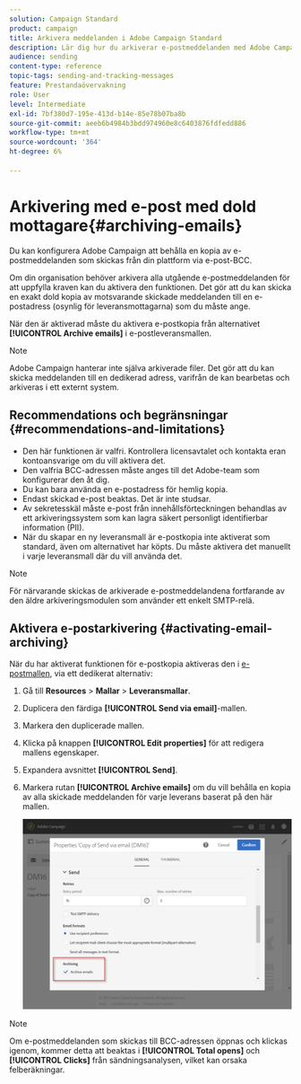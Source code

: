```yaml
---
solution: Campaign Standard
product: campaign
title: Arkivera meddelanden i Adobe Campaign Standard
description: Lär dig hur du arkiverar e-postmeddelanden med Adobe Campaign Standard via en e-postadress från en webbläsare.
audience: sending
content-type: reference
topic-tags: sending-and-tracking-messages
feature: Prestandaövervakning
role: User
level: Intermediate
exl-id: 7bf380d7-195e-413d-b14e-85e78b07ba8b
source-git-commit: aeeb6b4984b3bdd974960e8c6403876fdfedd886
workflow-type: tm+mt
source-wordcount: '364'
ht-degree: 6%

---
```


# Arkivering med e-post med dold mottagare{#archiving-emails}

Du kan konfigurera Adobe Campaign att behålla en kopia av e-postmeddelanden som skickas från din plattform via e-post-BCC.

Om din organisation behöver arkivera alla utgående e-postmeddelanden för att uppfylla kraven kan du aktivera den funktionen. Det gör att du kan skicka en exakt dold kopia av motsvarande skickade meddelanden till en e-postadress (osynlig för leveransmottagarna) som du måste ange.

När den är aktiverad måste du aktivera e-postkopia från alternativet **[!UICONTROL Archive emails]** i e-postleveransmallen.

>[!NOTE]
>
>Adobe Campaign hanterar inte själva arkiverade filer. Det gör att du kan skicka meddelanden till en dedikerad adress, varifrån de kan bearbetas och arkiveras i ett externt system.

## Recommendations och begränsningar {#recommendations-and-limitations}

* Den här funktionen är valfri.  Kontrollera licensavtalet och kontakta eran kontoansvarige om du vill aktivera det.
* Den valfria BCC-adressen måste anges till det Adobe-team som konfigurerar den åt dig.
* Du kan bara använda en e-postadress för hemlig kopia.
* Endast skickad e-post beaktas. Det är inte studsar.
* Av sekretesskäl måste e-post från innehållsförteckningen behandlas av ett arkiveringssystem som kan lagra säkert personligt identifierbar information (PII).
* När du skapar en ny leveransmall är e-postkopia inte aktiverat som standard, även om alternativet har köpts. Du måste aktivera det manuellt i varje leveransmall där du vill använda det.

>[!NOTE]
>
>För närvarande skickas de arkiverade e-postmeddelandena fortfarande av den äldre arkiveringsmodulen som använder ett enkelt SMTP-relä.

## Aktivera e-postarkivering {#activating-email-archiving}

När du har aktiverat funktionen för e-postkopia aktiveras den i [e-postmallen](../../start/using/marketing-activity-templates.md), via ett dedikerat alternativ:

1. Gå till **Resources** > **Mallar** > **Leveransmallar**.
1. Duplicera den färdiga **[!UICONTROL Send via email]**-mallen.
1. Markera den duplicerade mallen.
1. Klicka på knappen **[!UICONTROL Edit properties]** för att redigera mallens egenskaper.
1. Expandera avsnittet **[!UICONTROL Send]**.
1. Markera rutan **[!UICONTROL Archive emails]** om du vill behålla en kopia av alla skickade meddelanden för varje leverans baserat på den här mallen.

   ![](assets/email_archiving.png)

>[!NOTE]
>
>Om e-postmeddelanden som skickas till BCC-adressen öppnas och klickas igenom, kommer detta att beaktas i **[!UICONTROL Total opens]** och **[!UICONTROL Clicks]** från sändningsanalysen, vilket kan orsaka felberäkningar.
